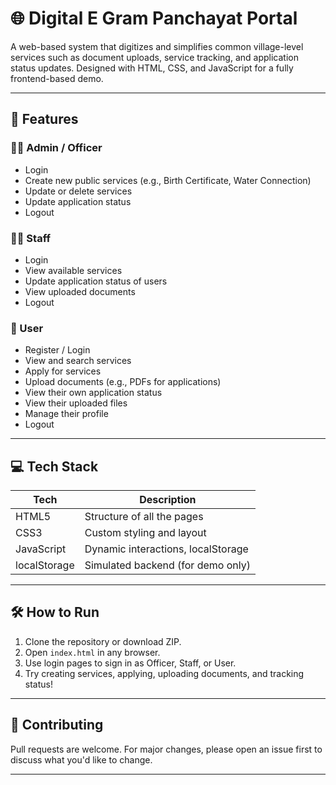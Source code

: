 # 🌐 Digital E Gram Panchayat Portal

A web-based system that digitizes and simplifies common village-level services such as document uploads, service tracking, and application status updates. Designed with HTML, CSS, and JavaScript for a fully frontend-based demo.

---

## 🏁 Features

### 🧑‍💼 Admin / Officer
- Login
- Create new public services (e.g., Birth Certificate, Water Connection)
- Update or delete services
- Update application status
- Logout

### 🧑‍🔧 Staff
- Login
- View available services
- Update application status of users
- View uploaded documents
- Logout

### 👤 User
- Register / Login
- View and search services
- Apply for services
- Upload documents (e.g., PDFs for applications)
- View their own application status
- View their uploaded files
- Manage their profile
- Logout

---

## 💻 Tech Stack

| Tech         | Description                        |
|--------------|------------------------------------|
| HTML5        | Structure of all the pages         |
| CSS3         | Custom styling and layout          |
| JavaScript   | Dynamic interactions, localStorage |
| localStorage | Simulated backend (for demo only)  |

---



## 🛠️ How to Run

1. Clone the repository or download ZIP.
2. Open `index.html` in any browser.
3. Use login pages to sign in as Officer, Staff, or User.
4. Try creating services, applying, uploading documents, and tracking status!

---



## 🤝 Contributing

Pull requests are welcome. For major changes, please open an issue first to discuss what you'd like to change.

---


